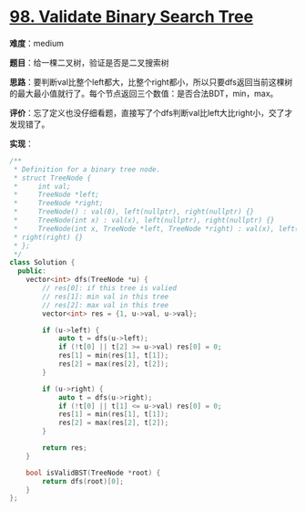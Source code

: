 # [98. Validate Binary Search Tree](https://leetcode.com/problems/validate-binary-search-tree/)

**难度**：medium

**题目**：给一棵二叉树，验证是否是二叉搜索树

**思路**：要判断val比整个left都大，比整个right都小，所以只要dfs返回当前这棵树的最大最小值就行了。每个节点返回三个数值：是否合法BDT，min，max。

**评价**：忘了定义也没仔细看题，直接写了个dfs判断val比left大比right小，交了才发现错了。

**实现**：

```cpp
/**
 * Definition for a binary tree node.
 * struct TreeNode {
 *     int val;
 *     TreeNode *left;
 *     TreeNode *right;
 *     TreeNode() : val(0), left(nullptr), right(nullptr) {}
 *     TreeNode(int x) : val(x), left(nullptr), right(nullptr) {}
 *     TreeNode(int x, TreeNode *left, TreeNode *right) : val(x), left(left),
 * right(right) {}
 * };
 */
class Solution {
  public:
    vector<int> dfs(TreeNode *u) {
        // res[0]: if this tree is valied
        // res[1]: min val in this tree
        // res[2]: max val in this tree
        vector<int> res = {1, u->val, u->val};

        if (u->left) {
            auto t = dfs(u->left);
            if (!t[0] || t[2] >= u->val) res[0] = 0;
            res[1] = min(res[1], t[1]);
            res[2] = max(res[2], t[2]);
        }

        if (u->right) {
            auto t = dfs(u->right);
            if (!t[0] || t[1] <= u->val) res[0] = 0;
            res[1] = min(res[1], t[1]);
            res[2] = max(res[2], t[2]);
        }

        return res;
    }

    bool isValidBST(TreeNode *root) {
        return dfs(root)[0];
    }
};
```